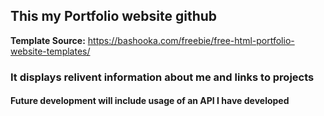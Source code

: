 ## This my Portfolio website github

**Template Source:** https://bashooka.com/freebie/free-html-portfolio-website-templates/

### It displays relivent information about me and links to projects

#### Future development will include usage of an API I have developed
